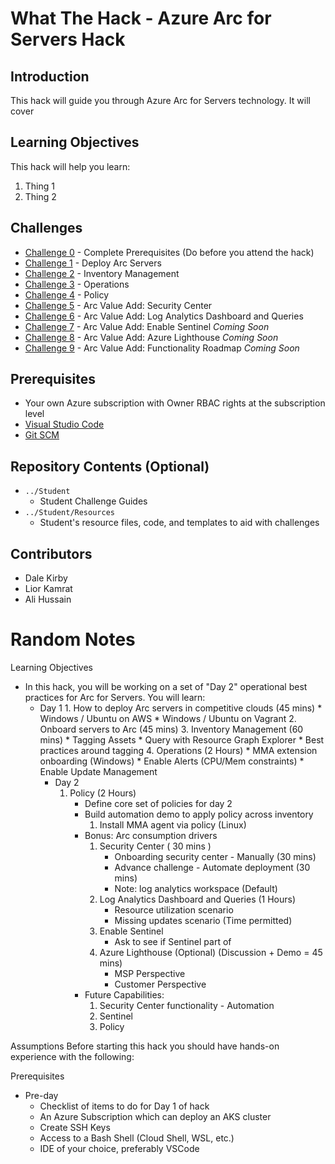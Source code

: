 # What The Hack - Azure Arc for Servers Hack

## Introduction
This hack will guide you through Azure Arc for Servers technology. It will cover 


## Learning Objectives

This hack will help you learn:

1. Thing 1
2. Thing 2

## Challenges
 - [Challenge 0](./Student/challenge00.md) - Complete Prerequisites (Do before you attend the hack)
 - [Challenge 1](./Student/challenge01.md) - Deploy Arc Servers
 - [Challenge 2](./Student/challenge02.md) - Inventory Management
 - [Challenge 3](./Student/challenge03.md) - Operations
 - [Challenge 4](./Student/challenge04.md) - Policy
 - [Challenge 5](./Student/challenge05.md) - Arc Value Add: Security Center
 - [Challenge 6](./Student/challenge06.md) - Arc Value Add: Log Analytics Dashboard and Queries
 - [Challenge 7](./Student/challenge07.md) - Arc Value Add: Enable Sentinel *Coming Soon*
 - [Challenge 8](./Student/challenge08.md) - Arc Value Add: Azure Lighthouse *Coming Soon*
 - [Challenge 9](./Student/challenge09.md) - Arc Value Add: Functionality Roadmap *Coming Soon*
 

## Prerequisites
- Your own Azure subscription with Owner RBAC rights at the subscription level
- [Visual Studio Code](https://code.visualstudio.com)
- [Git SCM](https://git-scm.com/download)

## Repository Contents (Optional)
- `../Student`
  - Student Challenge Guides
- `../Student/Resources`
  - Student's resource files, code, and templates to aid with challenges

## Contributors
- Dale Kirby
- Lior Kamrat
- Ali Hussain

# Random Notes

Learning Objectives
* In this hack, you will be working on a set of "Day 2" operational best practices for Arc for Servers. You will learn:
  - Day 1
  		1. How to deploy Arc servers in competitive clouds (45 mins)
		   * Windows / Ubuntu on AWS
		   * Windows / Ubuntu on Vagrant
		2. Onboard servers to Arc (45 mins)
		3. Inventory Management (60 mins)
		   * Tagging Assets
			* Query with Resource Graph Explorer
			* Best practices around tagging
		4. Operations (2 Hours)
			* MMA extension onboarding (Windows)
			* Enable Alerts (CPU/Mem constraints)
			* Enable Update Management
	- Day 2
		1. Policy (2 Hours)
			* Define core set of policies for day 2
			* Build automation demo to apply policy across inventory
				1.  Install MMA agent via policy (Linux)
			* Bonus: Arc consumption drivers 
				1. Security Center ( 30 mins )
					- Onboarding security center - Manually (30 mins)
					- Advance challenge - Automate deployment (30 mins)
					- Note: log analytics workspace (Default)
				2. Log Analytics Dashboard and Queries (1 Hours)
					- Resource utilization scenario
					- Missing updates scenario (Time permitted)
				3. Enable Sentinel 
					- Ask to see if Sentinel part of 
				4. Azure Lighthouse (Optional) (Discussion + Demo = 45 mins)
					- MSP Perspective
					- Customer Perspective
			* Future Capabilities:
				1. Security Center functionality - Automation
				2. Sentinel 
				3. Policy 

Assumptions
	Before starting this hack you should have hands-on experience with the following:
			
Prerequisites
  * Pre-day
	* Checklist of items to do for Day 1 of hack
	* An Azure Subscription which can deploy an AKS cluster
	* Create SSH Keys
	* Access to a Bash Shell (Cloud Shell, WSL, etc.)
	* IDE of your choice, preferably VSCode